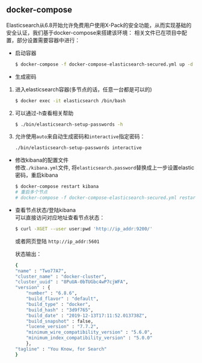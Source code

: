 ## docker-compose
Elasticsearch从6.8开始允许免费用户使用X-Pack的安全功能，从而实现基础的安全认证，我们基于docker-compose来搭建该环境：
相关文件已在项目中配置，部分设置需要容器中进行：

- 启动容器
    ```bash
    $ docker-compose -f docker-compose-elasticsearch-secured.yml up -d
    ```

- 生成密码  
1. 进入elasticsearch容器(多节点的话，任意一台都是可以的)
    ```bash
    $ docker exec -it elasticsearch /bin/bash
    ```
2. 可以通过-h查看相关帮助
    ```bash
    $ ./bin/elasticsearch-setup-passwords -h
    ```
3. 允许使用`auto`来自动生成密码和`interactive`指定密码：
    ```bash
    ./bin/elasticsearch-setup-passwords interactive
    ```


- 修改kibana的配置文件  
修改`./kibana.yml`文件, 将`elasticsearch.password`替换成上一步设置elastic密码，重启kibana
    ```bash
    $ docker-compose restart kibana
    # 重启多个节点
    # docker-compose -f docker-compose-elasticsearch-secured.yml restart
    ```

- 查看节点状态/登陆kibana  
    可以直接访问对应地址查看节点状态：
    ```bash
    $ curl -XGET --user user:pwd 'http://ip_addr:9200/'
    ```
    或者网页登陆 `http://ip_addr:5601`

    状态输出：
    ```bash
    {
    "name" : "Two77A7",
    "cluster_name" : "docker-cluster",
    "cluster_uuid" : "8PuUA-0bTUGbc4wP7cjWFA",
    "version" : {
        "number" : "6.8.6",
        "build_flavor" : "default",
        "build_type" : "docker",
        "build_hash" : "3d9f765",
        "build_date" : "2019-12-13T17:11:52.013738Z",
        "build_snapshot" : false,
        "lucene_version" : "7.7.2",
        "minimum_wire_compatibility_version" : "5.6.0",
        "minimum_index_compatibility_version" : "5.0.0"
        },
    "tagline" : "You Know, for Search"
    }
    ```
